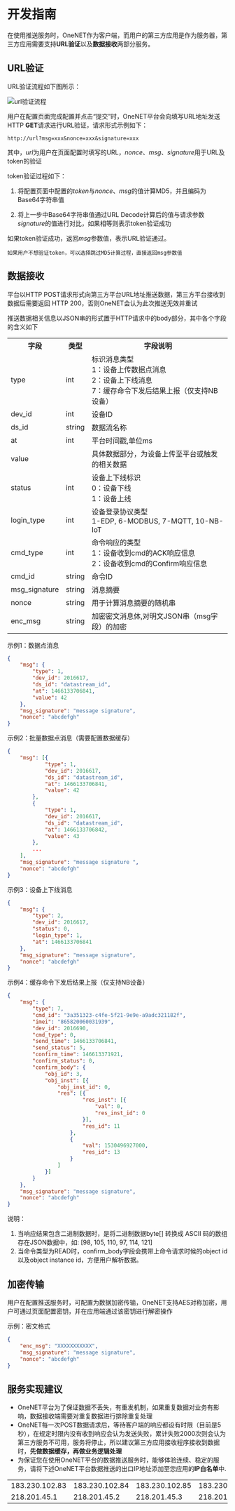 # 开发指南

在使用推送服务时，OneNET作为客户端，而用户的第三方应用是作为服务器，第三方应用需要支持**URL验证**以及**数据接收**两部分服务。


## URL验证

URL验证流程如下图所示：

![url验证流程](/images/url验证.png)

用户在配置页面完成配置并点击“提交”时，OneNET平台会向填写URL地址发送HTTP **GET**请求进行URL验证，请求形式示例如下：

```
http://url?msg=xxx&nonce=xxx&signature=xxx
```

其中，*url*为用户在页面配置时填写的URL，*nonce*、*msg*、*signature*用于URL及token的验证

token验证过程如下：

1. 将配置页面中配置的*token*与*nonce*、*msg*的值计算MD5，并且编码为Base64字符串值

2. 将上一步中Base64字符串值通过URL Decode计算后的值与请求参数*signature*的值进行对比，如果相等则表示token验证成功

如果token验证成功，返回*msg*参数值，表示URL验证通过。

    如果用户不想验证token，可以选择跳过MD5计算过程，直接返回msg参数值


## 数据接收

平台以HTTP POST请求形式向第三方平台URL地址推送数据，第三方平台接收到数据后需要返回 HTTP 200，否则OneNET会认为此次推送无效并重试

推送数据相关信息以JSON串的形式置于HTTP请求中的body部分，其中各个字段的含义如下

<table>
<tr><th width="15%">字段</th><th width="10%">类型</th><th>字段说明</th></tr>
<tr><td>type</td><td>int</td><td>标识消息类型<br> 1：设备上传数据点消息<br>2：设备上下线消息 <br>7：缓存命令下发后结果上报（仅支持NB设备）</td></tr>
<tr><td>dev_id</td><td>int</td><td>设备ID</td></tr>
<tr><td>ds_id</td><td>string</td><td>数据流名称</td></tr>
<tr><td>at</td><td>int</td><td>平台时间戳,单位ms</td></tr>
<tr><td>value</td><td> </td><td>具体数据部分，为设备上传至平台或触发的相关数据</td></tr>
<tr><td>status</td><td>int</td><td>设备上下线标识<br>0：设备下线<br>1：设备上线</td></tr>
<tr><td>login_type</td><td>int</td><td>设备登录协议类型<br>1-EDP, 6-MODBUS, 7-MQTT, 10-NB-IoT</td></tr>
<tr><td>cmd_type</td><td>int</td><td>命令响应的类型<br>1：设备收到cmd的ACK响应信息<br>2：设备收到cmd的Confirm响应信息</td></tr>
<tr><td>cmd_id</td><td>string</td><td>命令ID</td></tr>
<tr><td>msg_signature</td><td>string</td><td>消息摘要</td></tr>
<tr><td>nonce</td><td>string</td><td>用于计算消息摘要的随机串</td></tr>
<tr><td>enc_msg</td><td>string</td><td>加密密文消息体,对明文JSON串（msg字段）的加密</td></tr>
</table>


示例1：数据点消息
```json
{
	"msg": {
		"type": 1,
		"dev_id": 2016617,
		"ds_id": "datastream_id",
		"at": 1466133706841,
		"value": 42
	},
	"msg_signature": "message signature",
	"nonce": "abcdefgh"
}
```

示例2：批量数据点消息（需要配置数据缓存）
```json
{
	"msg": [{
			"type": 1,
			"dev_id": 2016617,
			"ds_id": "datastream_id",
			"at": 1466133706841,
			"value": 42
		},
		{
			"type": 1,
			"dev_id": 2016617,
			"ds_id": "datastream_id",
			"at": 1466133706842,
			"value": 43
		},
        ...
	],
	"msg_signature": "message signature ",
	"nonce": "abcdefgh"
}
```

示例3：设备上下线消息
```json
{
	"msg": {
		"type": 2,
		"dev_id": 2016617,
		"status": 0,
		"login_type": 1,
		"at": 1466133706841
	},
	"msg_signature": "message signature",
	"nonce": "abcdefgh"
}
```

示例4：缓存命令下发后结果上报（仅支持NB设备）
```json
{
	"msg": {
		"type": 7,
		"cmd_id": "3a351323-c4fe-5f21-9e9e-a9adc321182f",
		"imei": "865820060031939",
		"dev_id": 2016690,
		"cmd_type": 0,
		"send_time": 1466133706841,
		"send_status": 5,
		"confirm_time": 146613371921,
		"confirm_status": 0,
		"confirm_body": {
			"obj_id": 3,
			"obj_inst": [{
				"obj_inst_id": 0,
				"res": [{
						"res_inst": [{
							"val": 0,
							"res_inst_id": 0
						}],
						"res_id": 11
					},
					{
						"val": 1530496927000,
						"res_id": 13
					}
				]
			}]
		}
	},
	"msg_signature": "message signature",
	"nonce": "abcdefgh"
}
```

说明：

1. 当响应结果包含二进制数据时，是将二进制数据byte[] 转换成 ASCII 码的数组存在JSON数据中，如: [98, 105, 110, 97, 114, 121]
2. 当命令类型为READ时，confirm_body字段会携带上命令请求时候的object id以及object instance id，方便用户解析数据。

## 加密传输
用户在配置推送服务时，可配置为数据加密传输，OneNET支持AES对称加密，用户可通过页面配置密钥，并在应用端通过该密钥进行解密操作

示例：密文格式
```json
{
	"enc_msg": "XXXXXXXXXXX",
	"msg_signature": "message signature",
	"nonce": "abcdefgh"
}
```



## 服务实现建议

- OneNET平台为了保证数据不丢失，有重发机制，如果重复数据对业务有影响，数据接收端需要对重复数据进行排除重复处理
- OneNET每一次POST数据请求后，等待客户端的响应都设有时限（目前是5秒），在规定时限内没有收到响应会认为发送失败，累计失败2000次则会认为第三方服务不可用，服务将停止，所以建议第三方应用接收程序接收到数据时，**先做数据缓存，再做业务逻辑处理**
- 为保证您在使用OneNET平台的数据推送服务时，能够体验连续、稳定的服务，请将下述OneNET平台数据推送的出口IP地址添加至您应用的**IP白名单**中.

|||||||
|:- | :- | :- | :-|:-|:-|
|183.230.102.83 | 183.230.102.84 |183.230.102.85  | 183.230.102.86 |183.230.40.120|183.230.40.121|
|218.201.45.1|218.201.45.2|218.201.45.3|218.201.45.4|218.201.45.5|218.201.45.6|
